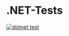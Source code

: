 # .NET-Tests
[![dotnet test](https://github.com/God0nlyKnows/.NET-Tests/actions/workflows/dotnet-desktop.yml/badge.svg)](https://github.com/God0nlyKnows/.NET-Tests/actions/workflows/dotnet-desktop.yml)
